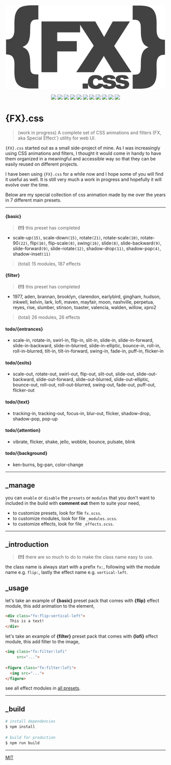 <p align="center">
  <img src="fx.css_logo.jpeg" width="500">
</p>

<p align="center">
  <img src="https://badgen.net/github/release/loouislow81/fx.css">
  <img src="https://badgen.net/github/releases/loouislow81/fx.css">
  <img src="https://badgen.net/github/branches/loouislow81/fx.css">
  <img src="https://badgen.net/github/forks/loouislow81/fx.css">
  <img src="https://badgen.net/github/stars/loouislow81/fx.css">
  <img src="https://badgen.net/github/watchers/loouislow81/fx.css">
  <img src="https://badgen.net/github/tag/loouislow81/fx.css">
  <img src="https://badgen.net/github/commits/loouislow81/fx.css">
  <img src="https://badgen.net/github/last-commit/loouislow81/fx.css">
  <img src="https://badgen.net/github/contributors/loouislow81/fx.css">
  <img src="https://badgen.net/github/license/loouislow81/fx.css">
</p>

# {FX}.css

> (work in progress) A complete set of CSS animations and filters (FX, aka Special Effect`) utility for web UI.

`{FX}.css` started out as a small side-project of mine. As I was increasingly using CSS animations and filters, I thought it would come in handy to have them organized in a meaningful and accessible way so that they can be easily reused on different projects.

I have been using `{FX}.css` for a while now and I hope some of you will find it useful as well. It is still very much a work in progress and hopefully it will evolve over the time.

Below are my special collection of css animation made by me over the years in 7 different main presets.

---

#### {basic}

> **(!!)** this preset has completed

- scale-up`(15)`, scale-down`(15)`, rotate`(21)`, rotate-scale`(10)`, rotate-90`(22)`, flip`(16)`, flip-scale`(8)`, swing`(16)`, slide`(8)`, slide-backward`(9)`, slide-forward`(9)`, slide-rotate`(12)`, shadow-drop`(11)`, shadow-pop`(4)`, shadow-inset`(11)`

> (total) 15 modules, 187 effects

#### {filter}

> **(!!)** this preset has completed

- 1977, aden, brannan, brooklyn, clarendon, earlybird, gingham, hudson, inkwell, kelvin, lark, lofi, maven, mayfair, moon, nashville, perpetua, reyes, rise, slumber, stinson, toaster, valencia, walden, willow, xpro2

> (total) 26 modules, 26 effects

#### todo/{entrances}

- scale-in, rotate-in, swirl-in, flip-in, slit-in, slide-in, slide-in-forward, slide-in-backward, slide-in-blurred, slide-in-elliptic, bounce-in, roll-in, roll-in-blurred, tilt-in, tilt-in-forward, swing-in, fade-in, puff-in, flicker-in

#### todo/{exits}

- scale-out, rotate-out, swirl-out, flip-out, slit-out, slide-out, slide-out-backward, slide-out-forward, slide-out-blurred, slide-out-elliptic, bounce-out, roll-out, roll-out-blurred, swing-out, fade-out, puff-out, flicker-out

#### todo/{text}

- tracking-in, tracking-out, focus-in, blur-out, flicker, shadow-drop, shadow-pop, pop-up

#### todo/{attention}

- vibrate, flicker, shake, jello, wobble, bounce, pulsate, blink

#### todo/{background}

- ken-burns, bg-pan, color-change

---

## _manage

you can `enable` or `disable` the `presets` or `modules` that you don't want to included in the build with **comment out** them to suite your need,

- to customize presets, look for file `fx.scss`.
- to customize modules, look for file `_modules.scss`.
- to customize effects, look for file `_effects.scss`.

---

## _introduction

> **(!!)** there are so much to do to make the class name easy to use.

the class name is always start with a prefix `fx:`, following with the module name e.g. `flip:`, lastly the effect name e.g. `vertical-left`.

## _usage

let's take an example of **{basic}** preset pack that comes with **{flip}** effect module, this add animation to the element,

```html
<div class="fx:flip:vertical-left">
  This is a text!
</div>
```

let's take an example of **{filter}** preset pack that comes with **{lofi}** effect module, this add filter to the image,

```html
<img class="fx:filter:lofi"
     src="...">

<figure class="fx:filter:lofi">
  <img src="...">
</figure>
```

see all effect modules in [all presets](https://github.com/loouislow81/fx.css/wiki).

---

## _build

``` bash
# install dependencies
$ npm install

# build for production
$ npm run build
```

---

[MIT](https://github.com/loouislow81/fx.css/blob/master/LICENSE)

